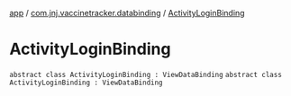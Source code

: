 [app](../../index.md) / [com.jnj.vaccinetracker.databinding](../index.md) / [ActivityLoginBinding](./index.md)

# ActivityLoginBinding

`abstract class ActivityLoginBinding : ViewDataBinding`
`abstract class ActivityLoginBinding : ViewDataBinding`